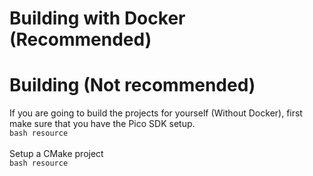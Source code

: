 # Building with Docker (Recommended)

# Building (Not recommended)
If you are going to build the projects for yourself (Without Docker), first make sure that you have the Pico SDK setup.\
`bash
resource
`
\
\
Setup a CMake project
\
`bash
resource
`


